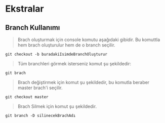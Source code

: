 # Ekstralar

## Branch Kullanımı

>Brach oluşturmak için console komutu aşağıdaki gibidir. Bu komuttla hem brach oluşturulur hem de o branch seçilir.
```
git checkout -b buradakiIsimdeBranchOluşturur
```
>Tüm branchleri görmek isterseniz komut şu şekildedir:

```
git brach
```
>Brach değiştirmek için komut şu şekildedir, bu komutla beraber master brach'i seçilir.


```
git checkout master
```

>Brach Silmek için komut şu şekildedir.

```
git branch -D silinecekBrachAdı
```